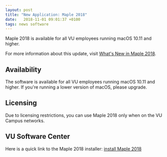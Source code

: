 ```yaml
---
layout: post
title: "New Application: Maple 2018"
date:   2018-11-01 09:01:37 +0100
tags: news software
---
```


Maple 2018 is available for all VU employees running macOS 10.11 and higher.

For more information about this update, visit [What's New in Maple 2018](https://www.maplesoft.com/products/maple/new_features/).

## Availability

The software is available for all VU employees running macOS 10.11 and higher. If you're running a lower version of macOS, please upgrade.

## Licensing

Due to licensing restrictions, you can use Maple 2018 only when on the VU Campus networks.

## VU Software Center

Here is a quick link to the Maple 2018 installer: [install Maple 2018](munki://detail-maple_2018)
